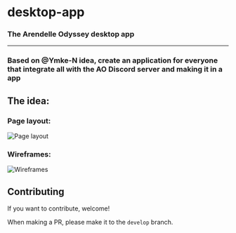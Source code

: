 # desktop-app
### The Arendelle Odyssey desktop app
---
### Based on @Ymke-N idea, create an application for everyone that integrate all with the AO Discord server and making it in a app

## The idea:
### Page layout:
![Page layout](https://cdn.discordapp.com/attachments/784896906832510990/799738636534808656/AO_Page_layout.png)

### Wireframes:
![Wireframes](https://cdn.discordapp.com/attachments/784896906832510990/799739310844149840/Wireframes.png)

## Contributing

If you want to contribute, welcome!

When making a PR, please make it to the `develop` branch.

